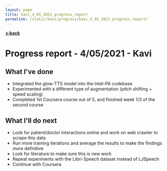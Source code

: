 ```yaml
---
layout: page
title: kavi_4_05_2021_progress_report
permalink: /static/kavi/progress/kavi_4_05_2021_progress_report/
---
```


[**<-back**](/static/kavi/progress)  

# Progress report - 4/05/2021 - Kavi

## What I've done

- Integrated the glow-TTS model into the Intel-PA codebase
- Experimented with a different type of augmentation (pitch shifting + speed scaling)
- Completed 1st Coursera course out of 5, and finished week 1/3 of the second course

## What I'll do next

- Look for patient/doctor interactions online and work on web crawler to scrape this data
- Run more training iterations and average the results to make the findings more definitive
- Look for literature to make sure this is new work
- Repeat experiments with the Libri-Speech dataset instead of LJSpeech
- Continue with Coursera
